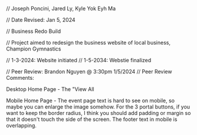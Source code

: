 // Joseph Poncini, Jared Ly, Kyle Yok Eyh Ma

 // Date Revised: Jan 5, 2024

 // Business Redo Build

 // Project aimed to redesign the business website of local business, Champion Gymnastics

 // 1-3-2024: Website initiated
 // 1-5-2034: Webstie finalized

// Peer Review: Brandon Nguyen @ 3:30pm 1/5/2024
// Peer Review Comments:  

Desktop Home Page - The "View All 

Mobile Home Page - The event page text is hard to see on mobile, so maybe you can enlarge the image somehow. For the 3 portal buttons, if you want to keep the border radius, I think you should add padding or margin so that it doesn't touch the side of the screen. The footer text in mobile is overlapping.

